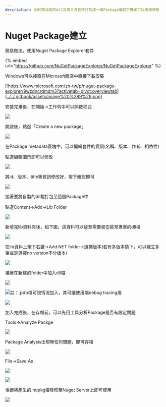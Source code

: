 ```yaml
---
description: 如何將自製的dll及第三方套件打包成一個Package讓其它專案可以直接使用
---
```


# Nuget Package建立

簡易做法，使用Nuget Package Explorer套件

{% embed url="https://github.com/NuGetPackageExplorer/NuGetPackageExplorer" %}

Windows可以接直在Microsoft商店中直接下載安裝

![https://www.microsoft.com/zh-tw/p/nuget-package-explorer/9wzdncrdmdm3?activetab=pivot:overviewtab](../../.gitbook/assets/image%20%289%29.png)

安裝完畢後，在開始→工作列中可以開啟程式

![](../../.gitbook/assets/image%20%2820%29.png)

開啟後，點選「Create a new package」

![](../../.gitbook/assets/image%20%28154%29.png)

在Package metadata區塊中，可以編輯套件的資訊\(名稱、版本、作者、相依性\)

點選編輯圖示即可以修改

![](../../.gitbook/assets/image%20%2851%29.png)

將id、版本、title等資訊修改好，按下確認即可

![](../../.gitbook/assets/image%20%2865%29.png)

接著要將自製的dll檔打包至這個Package中

點選Content→Add→Lib Folder

![](../../.gitbook/assets/image%20%287%29.png)

新增完lib資料夾後，如下圖，該資料可以放至需要被安裝至專案的dll檔

![](../../.gitbook/assets/image%20%2838%29.png)

在lib資料上按下右鍵→Add.NET folder→選擇版本\(若有多版本情下，可以建立多筆或是選擇no version不分版本\)

![](../../.gitbook/assets/image%20%2866%29.png)

接著在新建的folder中加入dll檔

![](../../.gitbook/assets/image%20%2826%29.png)

![&#x8A3B;&#xFF1A;.pdb&#x6A94;&#x53EF;&#x8996;&#x60C5;&#x6CC1;&#x52A0;&#x5165;&#xFF0C;&#x5176;&#x53EF;&#x8B93;&#x4F7F;&#x7528;&#x7AEF;debug tracing&#x7528;](../../.gitbook/assets/image%20%2885%29.png)

![](../../.gitbook/assets/image%20%28124%29.png)

加入完成後，在存檔前，可以先用工具分析Package是否有設定問題

Tools→Analyze Packge

![](../../.gitbook/assets/image%20%2869%29.png)

Package Analysis出現無任何問題，即可存檔

![](../../.gitbook/assets/image%20%28129%29.png)

File→Save As

![](../../.gitbook/assets/image%20%285%29.png)

![](../../.gitbook/assets/image%20%2882%29.png)

後續將產生的.nupkg檔發佈至Nuget Server上即可使用

![](../../.gitbook/assets/image%20%2855%29.png)

